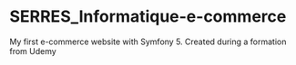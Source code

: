# SERRES_Informatique-e-commerce
My first e-commerce website with Symfony 5. Created during a formation from Udemy
